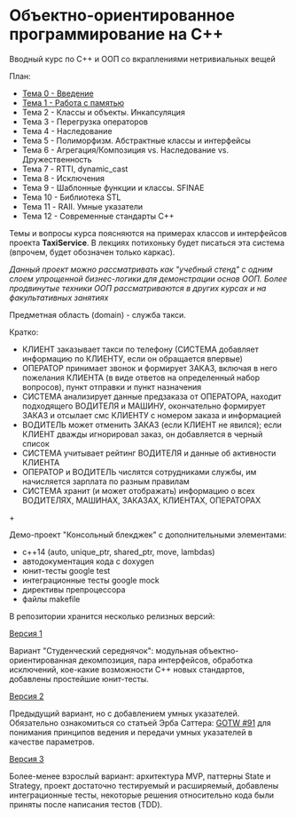 # Объектно-ориентированное программирование на С++
Вводный курс по C++ и ООП со вкраплениями нетривиальных вещей

План:
* [Тема 0 - Введение](https://github.com/ar1st0crat/CppCourse/tree/master/Lectures/Lec00%20-%20Intro)
* [Тема 1 - Работа с памятью](https://github.com/ar1st0crat/CppCourse/tree/master/Lectures/Lec01%20-%20Memory%20management)
* Тема 2 - Классы и объекты. Инкапсуляция
* Тема 3 - Перегрузка операторов
* Тема 4 - Наследование
* Тема 5 - Полиморфизм. Абстрактные классы и интерфейсы
* Тема 6 - Агрегация/Композиция vs. Наследование vs. Дружественность
* Тема 7 - RTTI, dynamic_cast
* Тема 8 - Исключения
* Тема 9 - Шаблонные функции и классы. SFINAE
* Тема 10 - Библиотека STL
* Тема 11 - RAII. Умные указатели
* Тема 12 - Современные стандарты С++


Темы и вопросы курса поясняются на примерах классов и интерфейсов проекта **TaxiService**. В лекциях потихоньку будет писаться эта система (впрочем, будет обозначен только каркас).

*Данный проект можно рассматривать как "учебный стенд" с одним слоем упрощенной бизнес-логики для демонстрации основ ООП. Более продвинутые техники ООП рассматриваются в других курсах и на факультативных занятиях*

Предметная область (domain) - служба такси.

Кратко:

- КЛИЕНТ заказывает такси по телефону (СИСТЕМА добавляет информацию по КЛИЕНТУ, если он обращается впервые)
- ОПЕРАТОР принимает звонок и формирует ЗАКАЗ, включая в него пожелания КЛИЕНТА (в виде ответов на определенный набор вопросов), пункт отправки и пункт назначения
- СИСТЕМА анализирует данные предзаказа от ОПЕРАТОРА, находит подходящего ВОДИТЕЛЯ и МАШИНУ, окончательно формирует ЗАКАЗ и отсылает смс КЛИЕНТУ с номером заказа и информацией
- ВОДИТЕЛЬ может отменить ЗАКАЗ (если КЛИЕНТ не явился); если КЛИЕНТ дважды игнорировал заказ, он добавляется в черный список
- СИСТЕМА учитывает рейтинг ВОДИТЕЛЯ и данные об активности КЛИЕНТА
- ОПЕРАТОР и ВОДИТЕЛЬ числятся сотрудниками службы, им начисляется зарплата по разным правилам
- СИСТЕМА хранит (и может отображать) информацию о всех ВОДИТЕЛЯХ, МАШИНАХ, ЗАКАЗАХ, КЛИЕНТАХ, ОПЕРАТОРАХ


&#43;

Демо-проект "Консольный блекджек" с дополнительными элементами:
- с++14 (auto, unique_ptr, shared_ptr, move, lambdas)
- автодокументация кода с doxygen
- юнит-тесты google test
- интеграционные тесты google mock
- директивы препроцессора
- файлы makefile


В репозитории хранится несколько релизных версий:


[Версия 1](https://github.com/ar1st0crat/CppCourse/releases/tag/'demo_ver1')

Вариант "Студенческий середнячок": модульная объектно-ориентированная декомпозиция, пара интерфейсов, обработка исключений, кое-какие возможности С++ новых стандартов, добавлены простейшие юнит-тесты.

[Версия 2](https://github.com/ar1st0crat/CppCourse/releases/tag/'demo_ver2')

Предыдущий вариант, но с добавлением умных указателей. Обязательно ознакомиться со статьей Эрба Саттера: [GOTW #91](https://herbsutter.com/2013/06/05/gotw-91-solution-smart-pointer-parameters/) для понимания принципов ведения и передачи умных указателей в качестве параметров.

[Версия 3](https://github.com/ar1st0crat/CppCourse/tree/master/DemoProject)

Более-менее взрослый вариант: архитектура MVP, паттерны State и Strategy, проект достаточно тестируемый и расширяемый, добавлены интеграционные тесты, некоторые решения относительно кода были приняты после написания тестов (TDD).
